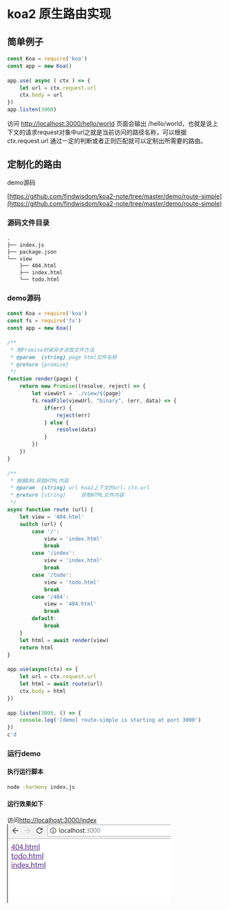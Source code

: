 # koa2 原生路由实现

## 简单例子

```js
const Koa = require('koa')
const app = new Koa()

app.use( async ( ctx ) => {
    let url = ctx.request.url
    ctx.body = url
})
app.listen(3000)
```

访问 [http://localhost:3000/hello/world](http://localhost:3000/hello/world) 页面会输出 /hello/world，也就是说上下文的请求request对象中url之就是当前访问的路径名称，可以根据ctx.request.url 通过一定的判断或者正则匹配就可以定制出所需要的路由。

## 定制化的路由

demo源码

[https://github.com/findwisdom/koa2-note/tree/master/demo/route-simple](https://github.com/findwisdom/koa2-note/tree/master/demo/route-simple)

### 源码文件目录

```
.
├── index.js
├── package.json
└── view
    ├── 404.html
    ├── index.html
    └── todo.html
```

### demo源码

```js
const Koa = require('koa')
const fs = require('fs')
const app = new Koa()

/**
 * 用Promise封装异步读取文件方法
 * @param  {string} page html文件名称
 * @return {promise}
 */
function render(page) {
    return new Promise((resolve, reject) => {
        let viewUrl = `./view/${page}`
        fs.readFile(viewUrl, "binary", (err, data) => {
            if(err) {
                reject(err)
            } else {
                resolve(data)
            }
        })
    })
}

/**
 * 根据URL获取HTML内容
 * @param  {string} url koa2上下文的url，ctx.url
 * @return {string}     获取HTML文件内容
 */
async function route (url) {
    let view = '404.html'
    switch (url) {
        case '/':
            view = 'index.html'
            break
        case '/index':
            view = 'index.html'
            break
        case '/todo':
            view = 'todo.html'
            break
        case '/404':
            view = '404.html'
            break
        default:
            break
    }
    let html = await render(view)
    return html
}

app.use(async(ctx) => {
    let url = ctx.request.url
    let html = await route(url)
    ctx.body = html
})

app.listen(3000, () => {
    console.log('[demo] route-simple is starting at port 3000')
})
c'd
```

### 运行demo

#### 执行运行脚本

```sh
node -harmony index.js
```

#### 运行效果如下

访问[http://localhost:3000/index](http://localhost:3000/index)
![](/assets/gitbook/route-simple.png)

